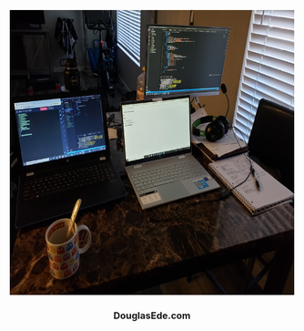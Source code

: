 <p align="center">
  <a href="https://github.com/Douglas4739/DouglasEde.com">
    <img src="./src/images/battlestation.jpg" alt="Logo" width="500" height="500">
  </a>
  <h3 align="center">DouglasEde.com</h3>
</p>
